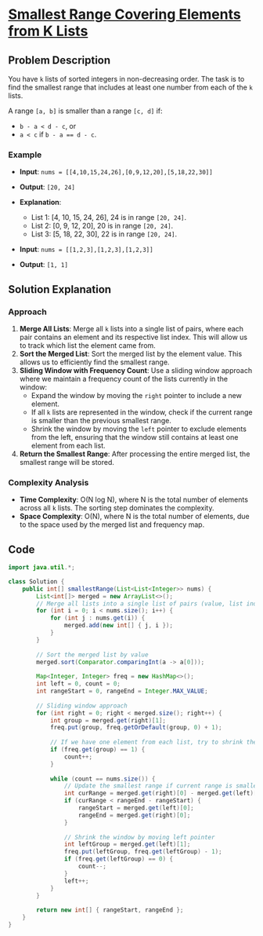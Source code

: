 # [Smallest Range Covering Elements from K Lists](https://leetcode.com/problems/smallest-range-covering-elements-from-k-lists/description/?envType=daily-question&envId=2024-10-13)

## Problem Description
You have `k` lists of sorted integers in non-decreasing order. The task is to find the smallest range that includes at least one number from each of the `k` lists.

A range `[a, b]` is smaller than a range `[c, d]` if:
- `b - a < d - c`, or
- `a < c` if `b - a == d - c`.

### Example
- **Input**: `nums = [[4,10,15,24,26],[0,9,12,20],[5,18,22,30]]`
- **Output**: `[20, 24]`
- **Explanation**:
  - List 1: [4, 10, 15, 24, 26], 24 is in range `[20, 24]`.
  - List 2: [0, 9, 12, 20], 20 is in range `[20, 24]`.
  - List 3: [5, 18, 22, 30], 22 is in range `[20, 24]`.

- **Input**: `nums = [[1,2,3],[1,2,3],[1,2,3]]`
- **Output**: `[1, 1]`

## Solution Explanation

### Approach
1. **Merge All Lists**: Merge all `k` lists into a single list of pairs, where each pair contains an element and its respective list index. This will allow us to track which list the element came from.
2. **Sort the Merged List**: Sort the merged list by the element value. This allows us to efficiently find the smallest range.
3. **Sliding Window with Frequency Count**: Use a sliding window approach where we maintain a frequency count of the lists currently in the window:
   - Expand the window by moving the `right` pointer to include a new element.
   - If all `k` lists are represented in the window, check if the current range is smaller than the previous smallest range.
   - Shrink the window by moving the `left` pointer to exclude elements from the left, ensuring that the window still contains at least one element from each list.
4. **Return the Smallest Range**: After processing the entire merged list, the smallest range will be stored.

### Complexity Analysis
- **Time Complexity**: O(N log N), where N is the total number of elements across all `k` lists. The sorting step dominates the complexity.
- **Space Complexity**: O(N), where N is the total number of elements, due to the space used by the merged list and frequency map.

## Code
```java
import java.util.*;

class Solution {
    public int[] smallestRange(List<List<Integer>> nums) {
        List<int[]> merged = new ArrayList<>();
        // Merge all lists into a single list of pairs (value, list index)
        for (int i = 0; i < nums.size(); i++) {
            for (int j : nums.get(i)) {
                merged.add(new int[] { j, i });
            }
        }
        
        // Sort the merged list by value
        merged.sort(Comparator.comparingInt(a -> a[0]));
        
        Map<Integer, Integer> freq = new HashMap<>();
        int left = 0, count = 0;
        int rangeStart = 0, rangeEnd = Integer.MAX_VALUE;
        
        // Sliding window approach
        for (int right = 0; right < merged.size(); right++) {
            int group = merged.get(right)[1];
            freq.put(group, freq.getOrDefault(group, 0) + 1);
            
            // If we have one element from each list, try to shrink the window
            if (freq.get(group) == 1) {
                count++;
            }
            
            while (count == nums.size()) {
                // Update the smallest range if current range is smaller
                int curRange = merged.get(right)[0] - merged.get(left)[0];
                if (curRange < rangeEnd - rangeStart) {
                    rangeStart = merged.get(left)[0];
                    rangeEnd = merged.get(right)[0];
                }
                
                // Shrink the window by moving left pointer
                int leftGroup = merged.get(left)[1];
                freq.put(leftGroup, freq.get(leftGroup) - 1);
                if (freq.get(leftGroup) == 0) {
                    count--;
                }
                left++;
            }
        }
        
        return new int[] { rangeStart, rangeEnd };
    }
}
